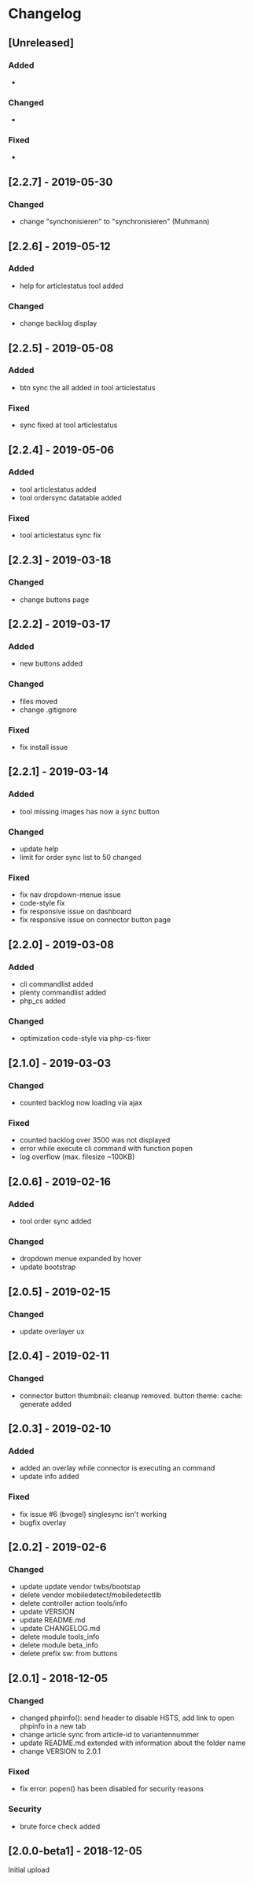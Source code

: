 # Changelog

## [Unreleased]
### Added
- 

### Changed
- 

### Fixed
- 



## [2.2.7] - 2019-05-30

### Changed
- change "synchonisieren" to "synchronisieren" (Muhmann)



## [2.2.6] - 2019-05-12
### Added
- help for articlestatus tool added

### Changed
- change backlog display



## [2.2.5] - 2019-05-08
### Added
- btn sync the all added in tool articlestatus

### Fixed
- sync fixed at tool articlestatus



## [2.2.4] - 2019-05-06
### Added
- tool articlestatus added
- tool ordersync datatable added

### Fixed
- tool articlestatus sync fix



## [2.2.3] - 2019-03-18
### Changed
- change buttons page



## [2.2.2] - 2019-03-17
### Added
- new buttons added

### Changed
- files moved
- change .gitignore

### Fixed
- fix install issue



## [2.2.1] - 2019-03-14
### Added
- tool missing images has now a sync button

### Changed
- update help
- limit for order sync list to 50 changed

### Fixed
- fix nav dropdown-menue issue
- code-style fix
- fix responsive issue on dashboard
- fix responsive issue on connector button page



## [2.2.0] - 2019-03-08
### Added
- cli commandlist added
- plenty commandlist added
- php_cs added

### Changed
- optimization code-style via php-cs-fixer



## [2.1.0] - 2019-03-03
### Changed
- counted backlog now loading via ajax

### Fixed
- counted backlog over 3500 was not displayed
- error while execute cli command with function popen
- log overflow (max. filesize ~100KB)



## [2.0.6] - 2019-02-16
### Added
- tool order sync added

### Changed
- dropdown menue expanded by hover
- update bootstrap



## [2.0.5] - 2019-02-15
### Changed
- update overlayer ux



## [2.0.4] - 2019-02-11
### Changed
- connector button thumbnail: cleanup removed. button theme: cache: generate added



## [2.0.3] - 2019-02-10
### Added
- added an overlay while connector is executing an command
- update info added

### Fixed
- fix issue #6 (bvogel) singlesync isn't working
- bugfix overlay



## [2.0.2] - 2019-02-6
### Changed
- update update vendor twbs/bootstap
- delete vendor mobiledetect/mobiledetectlib
- delete controller action tools/info
- update VERSION
- update README.md
- update CHANGELOG.md
- delete module tools_info
- delete module beta_info
- delete prefix sw: from buttons



## [2.0.1] - 2018-12-05
### Changed
- changed phpinfo(): send header to disable HSTS, add link to open phpinfo in a new tab
- change article sync from article-id to variantennummer
- update README.md extended with information about the folder name
- change VERSION to 2.0.1

### Fixed
- fix error: popen() has been disabled for security reasons

### Security
- brute force check added



## [2.0.0-beta1] - 2018-12-05
Initial upload
